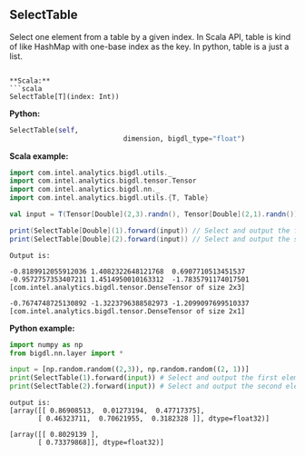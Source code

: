 ## SelectTable ##
Select one element from a table by a given index.
In Scala API, table is kind of like HashMap with one-base index as the key.
In python, table is a just a list.

```

**Scala:**
```scala
SelectTable[T](index: Int))
```
**Python:**
```python
SelectTable(self,
                            dimension, bigdl_type="float")
```


**Scala example:**

```scala
import com.intel.analytics.bigdl.utils._
import com.intel.analytics.bigdl.tensor.Tensor
import com.intel.analytics.bigdl.nn._
import com.intel.analytics.bigdl.utils.{T, Table}

val input = T(Tensor[Double](2,3).randn(), Tensor[Double](2,1).randn())

print(SelectTable[Double](1).forward(input)) // Select and output the first element of the input which shape is (2, 3)
print(SelectTable[Double](2).forward(input)) // Select and output the second element of the input which shape is (2, 1)
```
```
Output is:

-0.8189912055912036	1.4082322648121768	0.6907710513451537	
-0.9572757353407211	1.4514950010163312	-1.7835791174017501	
[com.intel.analytics.bigdl.tensor.DenseTensor of size 2x3]

-0.7674748725130892	-1.3223796388582973	-1.2099097699510337	
[com.intel.analytics.bigdl.tensor.DenseTensor of size 2x1]
```

**Python example:**
```python
import numpy as np
from bigdl.nn.layer import *

input = [np.random.random((2,3)), np.random.random((2, 1))]
print(SelectTable(1).forward(input)) # Select and output the first element of the input which shape is (2, 3)
print(SelectTable(2).forward(input)) # Select and output the second element of the input which shape is (2, 1)
```
```
output is:
[array([[ 0.86908513,  0.01273194,  0.47717375],
       [ 0.46323711,  0.70621955,  0.3182328 ]], dtype=float32)]

[array([[ 0.8029139 ],
       [ 0.73379868]], dtype=float32)]
 
```

